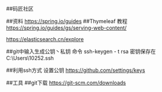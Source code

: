 ##码匠社区

##资料
https://spring.io/guides
##Thymeleaf 教程
https://spring.io/guides/gs/serving-web-content/
 
https://elasticsearch.cn/explore

##git中输入生成公钥丶私钥 命令
ssh-keygen - t rsa  密钥保存在C:\Users\10252\.ssh

##利用ssh方式 设置公钥
https://github.com/settings/keys



##工具
##git下载
https://git-scm.com/downloads